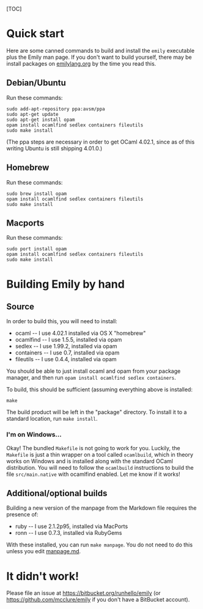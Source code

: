 [TOC]

# Quick start

Here are some canned commands to build and install the `emily` executable plus the Emily man page. If you don't want to build yourself, there may be install packages on [emilylang.org](http://emilylang.org) by the time you read this.

## Debian/Ubuntu

Run these commands:

    sudo add-apt-repository ppa:avsm/ppa
    sudo apt-get update
    sudo apt-get install opam
    opam install ocamlfind sedlex containers fileutils
    sudo make install

(The ppa steps are necessary in order to get OCaml 4.02.1, since as of this writing Ubuntu is still shipping 4.01.0.)

## Homebrew

Run these commands:

    sudo brew install opam
    opam install ocamlfind sedlex containers fileutils
    sudo make install

## Macports

Run these commands:

    sudo port install opam
    opam install ocamlfind sedlex containers fileutils
    sudo make install

# Building Emily by hand

## Source

In order to build this, you will need to install:

- ocaml -- I use 4.02.1 installed via OS X "homebrew"
- ocamlfind -- I use 1.5.5, installed via opam
- sedlex -- I use 1.99.2, installed via opam
- containers -- I use 0.7, installed via opam
- fileutils -- I use 0.4.4, installed via opam

You should be able to just install ocaml and opam from your package manager, and then run `opam install ocamlfind sedlex containers`.

To build, this should be sufficient (assuming everything above is installed:

    make

The build product will be left in the "package" directory. To install it to a standard location, run `make install`.

### I'm on Windows...

Okay! The bundled `Makefile` is not going to work for you. Luckily, the `Makefile` is just a thin wrapper on a tool called `ocamlbuild`, which in theory works on Windows and is installed along with the standard OCaml distribution. You will need to follow the `ocamlbuild` instructions to build the file `src/main.native` with ocamlfind enabled. Let me know if it works!

## Additional/optional builds

Building a new version of the manpage from the Markdown file requires the presence of:

- ruby -- I use 2.1.2p95, installed via MacPorts
- ronn -- I use 0.7.3, installed via RubyGems

With these installed, you can run `make manpage`. You do not need to do this unless you edit [manpage.md](manpage.md).

# It didn't work!

Please file an issue at <https://bitbucket.org/runhello/emily> (or <https://github.com/mcclure/emily> if you don't have a BitBucket account).